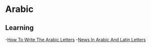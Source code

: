 # Arabic

## Learning
-[How To Write The Arabic Letters](https://thearabiclearner.com/the-arabic-alphabet/)
-[News In Arabic And Latin Letters](https://thearabiclearner.com/the-arabic-alphabet/)
